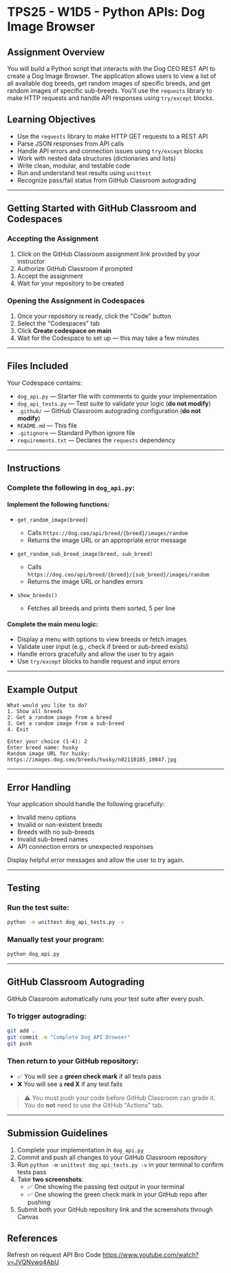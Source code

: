 # TPS25 - W1D5 - Python APIs: Dog Image Browser

## Assignment Overview

You will build a Python script that interacts with the Dog CEO REST API to create a Dog Image Browser. The application allows users to view a list of all available dog breeds, get random images of specific breeds, and get random images of specific sub-breeds. You'll use the `requests` library to make HTTP requests and handle API responses using `try/except` blocks.

## Learning Objectives

- Use the `requests` library to make HTTP GET requests to a REST API  
- Parse JSON responses from API calls  
- Handle API errors and connection issues using `try/except` blocks  
- Work with nested data structures (dictionaries and lists)  
- Write clean, modular, and testable code  
- Run and understand test results using `unittest`  
- Recognize pass/fail status from GitHub Classroom autograding

---

## Getting Started with GitHub Classroom and Codespaces

### Accepting the Assignment

1. Click on the GitHub Classroom assignment link provided by your instructor  
2. Authorize GitHub Classroom if prompted  
3. Accept the assignment  
4. Wait for your repository to be created  

### Opening the Assignment in Codespaces

1. Once your repository is ready, click the "Code" button  
2. Select the "Codespaces" tab  
3. Click **Create codespace on main**  
4. Wait for the Codespace to set up — this may take a few minutes

---

## Files Included

Your Codespace contains:

- `dog_api.py` — Starter file with comments to guide your implementation  
- `dog_api_tests.py` — Test suite to validate your logic (**do not modify**)  
- `.github/` — GitHub Classroom autograding configuration (**do not modify**)  
- `README.md` — This file  
- `.gitignore` — Standard Python ignore file  
- `requirements.txt` — Declares the `requests` dependency  

---

## Instructions

### Complete the following in `dog_api.py`:

#### Implement the following functions:

- `get_random_image(breed)`  
  - Calls `https://dog.ceo/api/breed/{breed}/images/random`  
  - Returns the image URL or an appropriate error message  

- `get_random_sub_breed_image(breed, sub_breed)`  
  - Calls `https://dog.ceo/api/breed/{breed}/{sub_breed}/images/random`  
  - Returns the image URL or handles errors  

- `show_breeds()`  
  - Fetches all breeds and prints them sorted, 5 per line  

#### Complete the main menu logic:

- Display a menu with options to view breeds or fetch images  
- Validate user input (e.g., check if breed or sub-breed exists)  
- Handle errors gracefully and allow the user to try again  
- Use `try/except` blocks to handle request and input errors  

---

## Example Output

```
What would you like to do?
1. Show all breeds
2. Get a random image from a breed
3. Get a random image from a sub-breed
4. Exit

Enter your choice (1-4): 2
Enter breed name: husky
Random image URL for husky: https://images.dog.ceo/breeds/husky/n02110185_10047.jpg
```

---

## Error Handling

Your application should handle the following gracefully:

- Invalid menu options  
- Invalid or non-existent breeds  
- Breeds with no sub-breeds  
- Invalid sub-breed names  
- API connection errors or unexpected responses  

Display helpful error messages and allow the user to try again.

---

## Testing

### Run the test suite:

```bash
python -m unittest dog_api_tests.py -v
```

### Manually test your program:

```bash
python dog_api.py
```

---

## GitHub Classroom Autograding

GitHub Classroom automatically runs your test suite after every push.

### To trigger autograding:

```bash
git add .
git commit -m "Complete Dog API Browser"
git push
```

### Then return to your GitHub repository:

- ✅ You will see a **green check mark** if all tests pass  
- ❌ You will see a **red X** if any test fails  

> ⚠️ You must push your code before GitHub Classroom can grade it.  
> You do **not** need to use the GitHub "Actions" tab.

---

## Submission Guidelines

1. Complete your implementation in `dog_api.py`  
2. Commit and push all changes to your GitHub Classroom repository  
3. Run `python -m unittest dog_api_tests.py -v` in your terminal to confirm tests pass  
4. Take **two screenshots**:
   - ✅ One showing the passing test output in your terminal  
   - ✅ One showing the green check mark in your GitHub repo after pushing  
5. Submit both your GitHub repository link and the screenshots through Canvas


## References

Refresh on request API
Bro Code
https://www.youtube.com/watch?v=JVQNywo4AbU